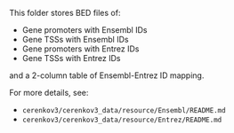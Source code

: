 This folder stores BED files of:

- Gene promoters with Ensembl IDs
- Gene TSSs with Ensembl IDs
- Gene promoters with Entrez IDs
- Gene TSSs with Entrez IDs

and a 2-column table of Ensembl-Entrez ID mapping.

For more details, see:

- `cerenkov3/cerenkov3_data/resource/Ensembl/README.md`
- `cerenkov3/cerenkov3_data/resource/Entrez/README.md`